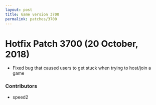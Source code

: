 ```yaml
---
layout: post
title: Game version 3700
permalink: patches/3700
---
```


# Hotfix Patch 3700 (20 October, 2018)

- Fixed bug that caused users to get stuck when trying to host/join a game

### Contributors

- speed2
